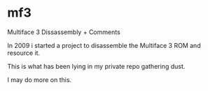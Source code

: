 # mf3
Multiface 3 Dissassembly + Comments 

In 2009 i started a project to disassemble the Multiface 3 ROM and resource it. 

This is what has been lying in my private repo gathering dust.

I may do more on this.
